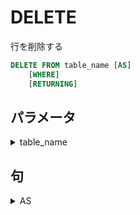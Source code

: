 <link href="./default.css" rel="stylesheet">

# DELETE

行を削除する

```sql
DELETE FROM table_name [AS]
    [WHERE]
    [RETURNING]
```


## パラメータ

<details><summary>table_name</summary>

行を削除するテーブルの名前

</details>

## 句

<details><summary>AS</summary>

対象のテーブルや集合に名前をつける。

```sql
AS alias
```

</details>
